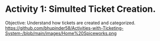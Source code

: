 # Activity 1: Simulted Ticket Creation.

Objective: Understand how tickets are created and categorized. 
https://github.com/bhupinder58/Activities-with-Ticketing-System-/blob/main/images/Home%20Spiceworks.png
